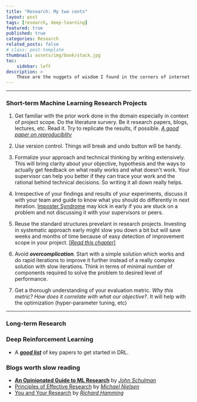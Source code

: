 ```yaml
---
title: "Research: My two cents"
layout: post
tags: [research, deep-learning]
featured: true
published: true
categories: Research
related_posts: false
# class: post-template
thumbnail: assets/img/book/stack.jpg
toc:
    sidebar: left
description: >
    These are the nuggets of wisdom I found in the corners of internet while doing my own stint of research. Enjoy.
---
```


---

### Short-term Machine Learning Research Projects

1. Get familiar with the prior work done in the domain especially in context of project scope. Do the literature survery. Be it research papers, blogs, lectures, etc. Read it. Try to replicate the results, if possible. [*A good paper on reproduciblity*](https://arxiv.org/abs/1708.04133)

2. Use version control. Things will break and undo button will be handy.

3. Formalize your approach and technical thinking by writing extensively. This will bring clarity about your objective, hypothesis and the ways to actually get feedback on what really works and what doesn't work. Your supervisor can help you better if they can trace your work and the rational behind technical decisions. So writing it all down really helps.

4. Irrespective of your findings and results of your experiments, discuss it with your team and guide to know what you should do differently in next iteration. [Imposter Syndrome](https://en.wikipedia.org/wiki/Impostor_syndrome) may kick in early if you are stuck on a problem and not discussing it with your supervisors or peers.

5. Reuse the standard structures prevelant in research projects. Investing in systematic approach early might slow you down a bit but will save weeks and months of time because of easy detection of improvement scope in your project. [[*Read this chapter*]](https://www.deeplearningbook.org/contents/guidelines.html)

6. Avoid ***overcomplication***. Start with a simple solution which works and do rapid iterations to improve it further instead of a really complex solution with slow iterations. Think in terms of minimal number of components required to solve the problem to desired level of performance.

7. Get a thorough understanding of your evaluation metric. *Why this metric? How does it correlate with what our objective?*. It will help with the optimization (hyper-parameter tuning, etc)
--- 








### Long-term Research 













### Deep Reinforcement Learning

- A [***good list***](https://spinningup.openai.com/en/latest/spinningup/keypapers.html) of key papers to get started in DRL.



### Blogs worth slow reading

- [**An Opinionated Guide to ML Research**](http://joschu.net/blog/opinionated-guide-ml-research.html) by [*John Schulman*](http://joschu.net/index.html)
- [Principles of Effective Research](https://michaelnielsen.org/blog/principles-of-effective-research/) by [*Michael Nielsen*](https://michaelnielsen.org/)
- [You and Your Research](https://www.cs.virginia.edu/~robins/YouAndYourResearch.html) by [*Richard Hamming*](https://en.wikipedia.org/wiki/Richard_Hamming)